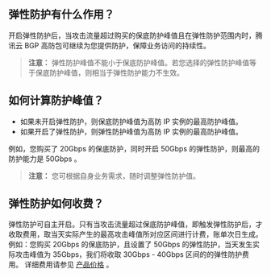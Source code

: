 ## 弹性防护有什么作用？
开启弹性防护后，当攻击流量超过购买的保底防护峰值且在弹性防护范围内时，腾讯云 BGP 高防包可继续为您提供防护，保障业务访问的持续性。
>**注意：**
>弹性防护峰值不能小于保底防护峰值。若您选择的弹性防护峰值等于保底防护峰值，则相当于弹性防护能力不生效。

## 如何计算防护峰值？
- 如果未开启弹性防护，则保底防护峰值为高防 IP 实例的最高防护峰值。
- 如果开启了弹性防护，则弹性防护峰值为高防 IP 实例的最高防护峰值。

例如，您购买了 20Gbps 的保底防护，同时开启 50Gbps 的弹性防护，则最高的防护能力是 50Gbps 。
>**注意：**
>您可根据自身业务需求，随时调整弹性防护值。

## 弹性防护如何收费？
弹性防护可自主开启。只有当攻击流量超过保底防护峰值，即触发弹性防护后，才收取费用，取当天实际产生的最高攻击峰值所对应区间进行计费，账单次日生成。
例如：您购买 20Gbps 的保底防护，且设置了 50Gbps 的弹性防护，当天发生实际攻击峰值为 35Gbps，我们将收取 30Gbps - 40Gbps 区间的的弹性防护费用。
详细费用请参见 [产品价格](https://cloud.tencent.com/document/product/297/17435) 。
